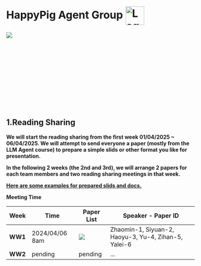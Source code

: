 # HappyPig Agent Group <img src="https://github.com/s2029927szm/HappyPig-Agent/blob/main/Groceries/logo.png?raw=true" style="height: 50px; vertical-align: middle;" alt="Logo" />

<!-- Top section: Background image -->
<div style="width: 100%; height: 200px;">
    <img src="https://github.com/s2029927szm/HappyPig-Agent/blob/main/Groceries/loughborough_university_icon.jpg"/><br><br>
</div>

## 1.Reading Sharing

**We will start the reading sharing from the first week 01/04/2025 ~ 06/04/2025. We will attempt to send everyone a paper (mostly from the LLM Agent course) to prepare a simple slids or other format you like for presentation.**

**In the following 2 weeks (the 2nd and 3rd), we will arrange 2 papers for each team members and two reading sharing meetings in that week.**

**[Here are some examples for prepared slids and docs.](https://github.com/s2029927szm/HappyPig-Agent/tree/main/Sliedes_templates)**

**Meeting Time**

| Week | Time | Paper List | Speaker - Paper ID |
| ---- | ----------- | ----- | ----------------------------------------- |
| **WW1** | 2024/04/06 8am | [![](https://img.shields.io/badge/_Reading%20List%20w1_-orange)](https://github.com/s2029927szm/HappyPig-Agent/tree/main/Groceries/Reading_list_w1.txt) | Zhaomin-1, Siyuan-2, Haoyu-3, Yu-4, Zihan-5, Yalei-6 |
| **WW2** | pending | pending | ... |

